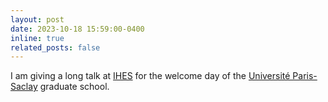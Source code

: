 ```yaml
---
layout: post
date: 2023-10-18 15:59:00-0400
inline: true
related_posts: false
---
```


I am giving a long talk at [IHES](https://www.ihes.fr/) for the welcome day of the [Université Paris-Saclay](https://www.universite-paris-saclay.fr) graduate school.
